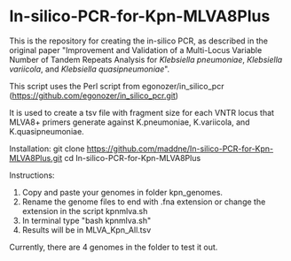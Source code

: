# In-silico-PCR-for-Kpn-MLVA8Plus
This is the repository for creating the in-silico PCR, as described in the original paper "Improvement and Validation of а Multi-Locus Variable Number of Tandem Repeats Analysis for _Klebsiella pneumoniae_, _Кlebsiella variicola_, and _Klebsiella quasipneumoniae_".

This script uses the Perl script from egonozer/in_silico_pcr (https://github.com/egonozer/in_silico_pcr.git)

It is used to create a tsv file with fragment size for each VNTR locus that MLVA8+ primers generate against K.pneumoniae, K.variicola, and K.quasipneumoniae.

Installation:
git clone https://github.com/maddne/In-silico-PCR-for-Kpn-MLVA8Plus.git
cd In-silico-PCR-for-Kpn-MLVA8Plus

Instructions:
1. Copy and paste your genomes in folder kpn_genomes.
2. Rename the genome files to end with .fna extension or change the extension in the script kpnmlva.sh
3. In terminal type "bash kpnmlva.sh"
4. Results will be in MLVA_Kpn_All.tsv

Currently, there are 4 genomes in the folder to test it out.
